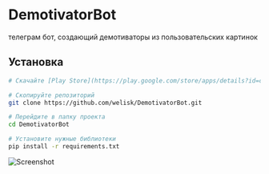# DemotivatorBot
телеграм бот, создающий демотиваторы из пользовательских картинок

## Установка

```bash
# Скачайте [Play Store](https://play.google.com/store/apps/details?id=com.termux)

# Скопируйте репозиторий
git clone https://github.com/welisk/DemotivatorBot.git

# Перейдите в папку проекта
cd DemotivatorBot

# Установите нужные библиотеки
pip install -r requirements.txt
```
![Screenshot](https://github.com/welisk/telegram-bot-demotivator/blob/main/pic/paste/ok.jpg)
